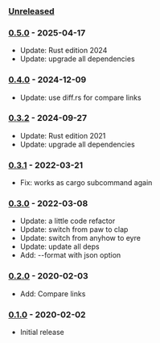 ### [Unreleased]

### [0.5.0] - 2025-04-17

- Update: Rust edition 2024
- Update: upgrade all dependencies

### [0.4.0] - 2024-12-09

- Update: use diff.rs for compare links

### [0.3.2] - 2024-09-27

- Update: Rust edition 2021
- Update: upgrade all dependencies

### [0.3.1] - 2022-03-21

- Fix: works as cargo subcommand again

### [0.3.0] - 2022-03-08

- Update: a little code refactor
- Update: switch from paw to clap
- Update: switch from anyhow to eyre
- Update: update all deps
- Add: --format with json option

### [0.2.0] - 2020-02-03

- Add: Compare links

### [0.1.0] - 2020-02-02

- Initial release

[0.1.0]: https://github.com/davidrjonas/cargo-lockdiff/compare/f1e7f8c78...0.1.0
[0.2.0]: https://github.com/davidrjonas/cargo-lockdiff/compare/0.1.0...0.2.0
[0.3.0]: https://github.com/davidrjonas/cargo-lockdiff/compare/0.2.0...0.3.0
[0.3.1]: https://github.com/davidrjonas/cargo-lockdiff/compare/0.3.0...0.3.1
[0.3.2]: https://github.com/davidrjonas/cargo-lockdiff/compare/0.3.1...0.3.2
[0.4.0]: https://github.com/davidrjonas/cargo-lockdiff/compare/0.3.2...0.4.0
[0.5.0]: https://github.com/davidrjonas/cargo-lockdiff/compare/0.4.0...0.5.0
[Unreleased]: https://github.com/davidrjonas/cargo-lockdiff/compare/0.5.0...master
